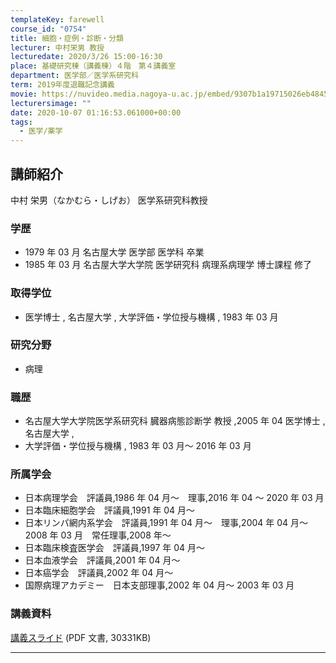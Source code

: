 ```yaml
---
templateKey: farewell
course_id: "0754"
title: 細胞・症例・診断・分類
lecturer: 中村栄男 教授
lecturedate: 2020/3/26 15:00-16:30
place: 基礎研究棟（講義棟）４階　第４講義室
department: 医学部／医学系研究科
term: 2019年度退職記念講義
movie: https://nuvideo.media.nagoya-u.ac.jp/embed/9307b1a19715026eb48455d12f4771538c2a4f0a
lecturersimage: ""
date: 2020-10-07 01:16:53.061000+00:00
tags:
  - 医学/薬学
---
```


## 講師紹介

中村 栄男（なかむら・しげお） 医学系研究科教授

### 学歴

- 1979 年 03 月 名古屋大学 医学部 医学科 卒業
- 1985 年 03 月 名古屋大学大学院 医学研究科 病理系病理学 博士課程 修了

### 取得学位

- 医学博士 , 名古屋大学 , 大学評価・学位授与機構 , 1983 年 03 月

### 研究分野

- 病理

### 職歴

- 名古屋大学大学院医学系研究科 臓器病態診断学 教授 ,2005 年 04 医学博士 , 名古屋大学 ,
- 大学評価・学位授与機構 , 1983 年 03 月～ 2016 年 03 月

### 所属学会

- 日本病理学会　評議員,1986 年 04 月～　理事,2016 年 04 ～ 2020 年 03 月
- 日本臨床細胞学会　評議員,1991 年 04 月～
- 日本リンパ網内系学会　評議員,1991 年 04 月～　理事,2004 年 04 月～ 2008 年 03 月　常任理事,2008 年～
- 日本臨床検査医学会　評議員,1997 年 04 月～
- 日本血液学会　評議員,2001 年 04 月～
- 日本癌学会　評議員,2002 年 04 月～
- 国際病理アカデミー　日本支部理事,2002 年 04 月～ 2003 年 03 月

### 講義資料

[講義スライド](https://ocw.nagoya-u.jp/files/754/material.pdf) (PDF 文書, 30331KB)

---
